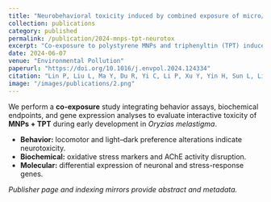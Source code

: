 ```yaml
---
title: "Neurobehavioral toxicity induced by combined exposure of micro/nanoplastics and triphenyltin in marine medaka (Oryzias melastigma)"
collection: publications
category: published
permalink: /publication/2024-mnps-tpt-neurotox
excerpt: "Co-exposure to polystyrene MNPs and triphenyltin (TPT) induces pronounced neurobehavioral deficits with biochemical and transcriptomic perturbations in marine medaka."
date: 2024-06-07
venue: "Environmental Pollution"
paperurl: "https://doi.org/10.1016/j.envpol.2024.124334"
citation: "Lin P, Liu L, Ma Y, Du R, Yi C, Li P, Xu Y, Yin H, Sun L, Li Z-H. (2024). Neurobehavioral toxicity induced by combined exposure of micro/nanoplastics and triphenyltin in marine medaka (<i>Oryzias melastigma</i>). <i>Environmental Pollution</i>, 356:124334."
image: "/images/publications/2.png"
---
```


We perform a **co-exposure** study integrating behavior assays, biochemical endpoints, and gene expression analyses to evaluate interactive toxicity of **MNPs + TPT** during early development in *Oryzias melastigma*.
- **Behavior:** locomotor and light–dark preference alterations indicate neurotoxicity.
- **Biochemical:** oxidative stress markers and AChE activity disruption.
- **Molecular:** differential expression of neuronal and stress-response genes.

*Publisher page and indexing mirrors provide abstract and metadata.*  <!-- Source links -->
